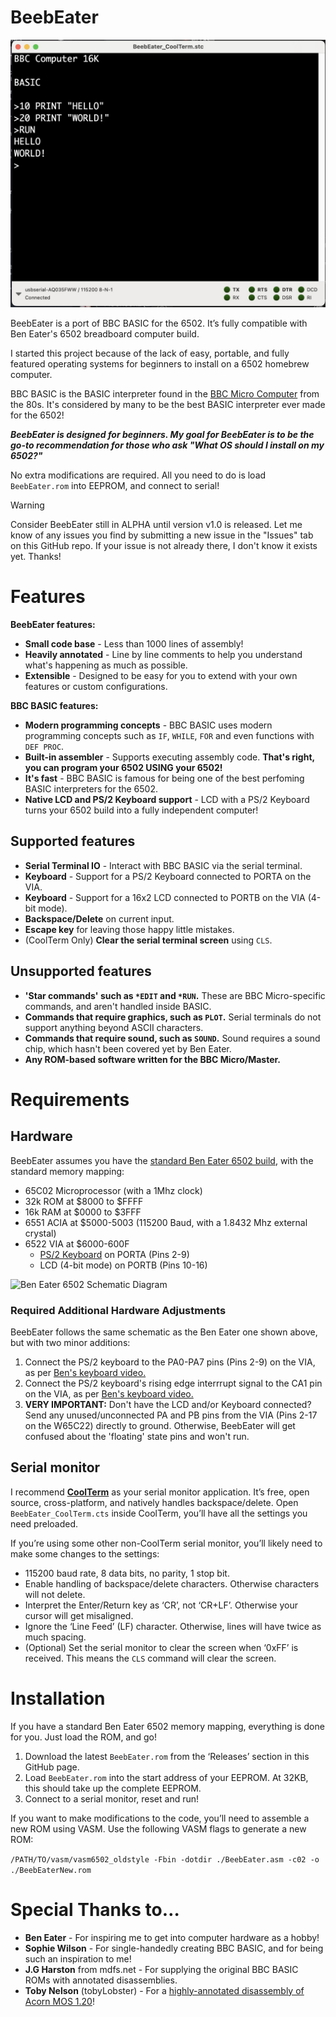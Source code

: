 # BeebEater

![Screenshot of BeebEater](/BeebEater_Screenshot.jpeg)

BeebEater is a port of BBC BASIC for the 6502. It’s fully compatible with Ben Eater's 6502 breadboard computer build.

I started this project because of the lack of easy, portable, and fully featured operating systems for beginners to install on a 6502 homebrew computer.

BBC BASIC is the BASIC interpreter found in the [BBC Micro Computer](https://en.wikipedia.org/wiki/BBC_Micro) from the 80s. It's considered by many to be the best BASIC interpreter ever made for the 6502!

_**BeebEater is designed for beginners. My goal for BeebEater is to be the go-to recommendation for those who ask "What OS should I install on my 6502?"**_

No extra modifications are required. All you need to do is load `BeebEater.rom` into EEPROM, and connect to serial!

> [!WARNING]  
> Consider BeebEater still in ALPHA until version v1.0 is released. Let me know of any issues you find by submitting a new issue in the "Issues" tab on this GitHub repo. If your issue is not already there, I don't know it exists yet. Thanks!

# Features

**BeebEater features:**
 * **Small code base** - Less than 1000 lines of assembly!
 * **Heavily annotated** - Line by line comments to help you understand what's happening as much as possible.
 * **Extensible** - Designed to be easy for you to extend with your own features or custom configurations.

**BBC BASIC features:**
 * **Modern programming concepts** - BBC BASIC uses modern programming concepts such as `IF`, `WHILE`, `FOR` and even functions with `DEF PROC`.
 * **Built-in assembler** - Supports executing assembly code. **That's right, you can program your 6502 USING your 6502!**
 * **It's fast** - BBC BASIC is famous for being one of the best perfoming BASIC interpreters for the 6502.
 * **Native LCD and PS/2 Keyboard support** - LCD with a PS/2 Keyboard turns your 6502 build into a fully independent computer!

## Supported features
 * **Serial Terminal IO** - Interact with BBC BASIC via the serial terminal. 
 * **Keyboard** - Support for a PS/2 Keyboard connected to PORTA on the VIA.
 * **Keyboard** - Support for a 16x2 LCD connected to PORTB on the VIA (4-bit mode).
 * **Backspace/Delete** on current input.
 * **Escape key** for leaving those happy little mistakes.
 * (CoolTerm Only) **Clear the serial terminal screen** using `CLS`.

## Unsupported features
 * **'Star commands' such as `*EDIT` and `*RUN`.** These are BBC Micro-specific commands, and aren't handled inside BASIC.
 * **Commands that require graphics, such as `PLOT`.** Serial terminals do not support anything beyond ASCII characters.
 * **Commands that require sound, such as `SOUND`.** Sound requires a sound chip, which hasn't been covered yet by Ben Eater.
 * **Any ROM-based software written for the BBC Micro/Master.**

# Requirements
## Hardware
BeebEater assumes you have the [standard Ben Eater 6502 build](https://eater.net/6502), with the standard memory mapping:
 * 65C02 Microprocessor (with a 1Mhz clock)
 * 32k ROM at $8000 to $FFFF
 * 16k RAM at $0000 to $3FFF
 * 6551 ACIA at $5000-5003 (115200 Baud, with a 1.8432 Mhz external crystal)	
 * 6522 VIA at $6000-600F
   	* [PS/2 Keyboard](https://www.youtube.com/watch?v=w1SB9Ry8_Jg) on PORTA (Pins 2-9)
   	* LCD (4-bit mode) on PORTB (Pins 10-16)

![Ben Eater 6502 Schematic Diagram](https://eater.net/schematics/6502-serial.png)

### Required Additional Hardware Adjustments

BeebEater follows the same schematic as the Ben Eater one shown above, but with two minor additions: 
 1. Connect the PS/2 keyboard to the PA0-PA7 pins (Pins 2-9) on the VIA, as per [Ben's keyboard video.](https://www.youtube.com/watch?v=w1SB9Ry8_Jg)
 2. Connect the PS/2 keyboard's rising edge interrrupt signal to the CA1 pin on the VIA, as per [Ben's keyboard video.](https://www.youtube.com/watch?v=w1SB9Ry8_Jg)
 3. **VERY IMPORTANT:** Don't have the LCD and/or Keyboard connected? Send any unused/unconnected PA and PB pins from the VIA (Pins 2-17 on the W65C22) directly to ground. Otherwise, BeebEater will get confused about the 'floating' state pins and won't run.

## Serial monitor
I recommend [**CoolTerm**](https://freeware.the-meiers.org) as your serial monitor application. It’s free, open source, cross-platform, and natively handles backspace/delete. Open `BeebEater_CoolTerm.cts` inside CoolTerm, you’ll have all the settings you need preloaded.

If you’re using some other non-CoolTerm serial monitor, you’ll likely need to make some changes to the settings:
 * 115200 baud rate, 8 data bits, no parity, 1 stop bit.
 * Enable handling of backspace/delete characters. Otherwise characters will not delete.
 * Interpret the Enter/Return key as ‘CR’, not ‘CR+LF’. Otherwise your cursor will get misaligned.
 * Ignore the ‘Line Feed’ (LF) character. Otherwise, lines will have twice as much spacing.
  * (Optional) Set the serial monitor to clear the screen when ‘0xFF’ is received. This means the `CLS` command will clear the screen.

# Installation

If you have a standard Ben Eater 6502 memory mapping, everything is done for you. Just load the ROM, and go!
 1. Download the latest `BeebEater.rom` from the ‘Releases’ section in this GitHub page.
 2. Load `BeebEater.rom` into the start address of your EEPROM. At 32KB, this should take up the complete EEPROM.
 3. Connect to a serial monitor, reset and run! 

If you want to make modifications to the code, you’ll need to assemble a new ROM using VASM. Use the following VASM flags to generate a new ROM:
	
`/PATH/TO/vasm/vasm6502_oldstyle -Fbin -dotdir ./BeebEater.asm -c02 -o ./BeebEaterNew.rom`

# Special Thanks to…
 * **Ben Eater** - For inspiring me to get into computer hardware as a hobby!
 * **Sophie Wilson** - For single-handedly creating BBC BASIC, and for being such an inspiration to me!
 * **J.G Harston** from mdfs.net - For supplying the original BBC BASIC ROMs with annotated disassemblies.
 * **Toby Nelson** (tobyLobster) - For a [highly-annotated disassembly of Acorn MOS 1.20](https://tobylobster.github.io/mos/index.html)!

